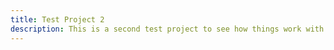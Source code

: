 ```yaml
---
title: Test Project 2
description: This is a second test project to see how things work with more than one.
---
```

